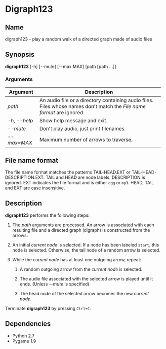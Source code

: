 # Digraph123

## Name

digraph123 - play a random walk of a directed graph made of audio files

## Synopsis

**digraph123** [-h] [--mute] [--max MAX] [path [path ...]]

### Arguments

| Argument       | Description                                                                                                              |
|----------------|--------------------------------------------------------------------------------------------------------------------------|
| *path*         | An audio file or a directory containing audio files. Files whose names don't match the *File name format* are ignored. |
| *-h*, *--help* | Show help message and exit.                                                                                              |
| *--mute*       | Don't play audio, just print filenames.                                                                                  |
| *--max=MAX*    | Maximum number of arrows to traverse.                                                                                    |

## File name format

The file name format matches the patterns TAIL-HEAD.EXT or
TAIL-HEAD-DESCRIPTION.EXT. TAIL and HEAD are node labels. DESCRIPTION is
ignored. EXT indicates the file format and is either `ogg` or `mp3`. HEAD, TAIL
and EXT are case insensitive.

## Description

**digraph123** performs the following steps:

 1. The *path* arguments are processed. An arrow is associated with each
    resulting file and a directed graph (digraph) is constructed from the
    arrows.

 2. An initial *current node* is selected. If a node has been labeled `start`,
    this node is selected. Otherwise, the tail node of a random arrow is
    selected.

 3. While the *current node* has at least one outgoing arrow, repeat:

    1. A random outgoing arrow from the *current node* is selected.

    2. The audio file associated with the selected arrow is played until it
       ends. (Unless *--mute* is specified)

    3. The head node of the selected arrow becomes the new *current node*.

Terminate **digraph123** by pressing `Ctrl+C`.

## Dependencies
 * Python 2.7
 * Pygame 1.9
